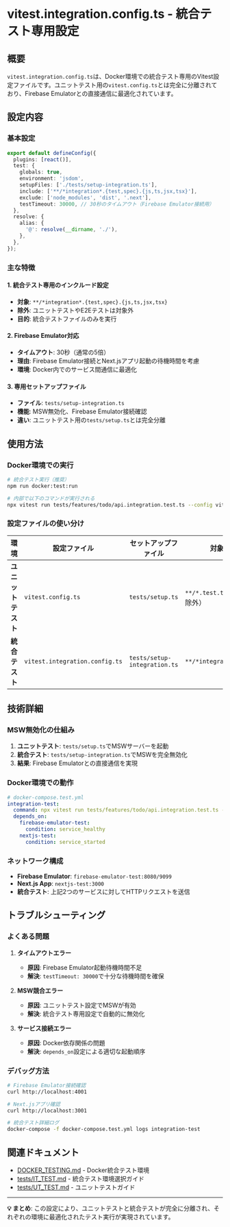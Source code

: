 # vitest.integration.config.ts - 統合テスト専用設定

## 概要

`vitest.integration.config.ts`は、Docker環境での統合テスト専用のVitest設定ファイルです。ユニットテスト用の`vitest.config.ts`とは完全に分離されており、Firebase Emulatorとの直接通信に最適化されています。

## 設定内容

### 基本設定

```typescript
export default defineConfig({
  plugins: [react()],
  test: {
    globals: true,
    environment: 'jsdom',
    setupFiles: ['./tests/setup-integration.ts'],
    include: ['**/*integration*.{test,spec}.{js,ts,jsx,tsx}'],
    exclude: ['node_modules', 'dist', '.next'],
    testTimeout: 30000, // 30秒のタイムアウト（Firebase Emulator接続用）
  },
  resolve: {
    alias: {
      '@': resolve(__dirname, './'),
    },
  },
});
```

### 主な特徴

#### 1. 統合テスト専用のインクルード設定
- **対象**: `**/*integration*.{test,spec}.{js,ts,jsx,tsx}`
- **除外**: ユニットテストやE2Eテストは対象外
- **目的**: 統合テストファイルのみを実行

#### 2. Firebase Emulator対応
- **タイムアウト**: 30秒（通常の5倍）
- **理由**: Firebase Emulator接続とNext.jsアプリ起動の待機時間を考慮
- **環境**: Docker内でのサービス間通信に最適化

#### 3. 専用セットアップファイル
- **ファイル**: `tests/setup-integration.ts`
- **機能**: MSW無効化、Firebase Emulator接続確認
- **違い**: ユニットテスト用の`tests/setup.ts`とは完全分離

## 使用方法

### Docker環境での実行

```bash
# 統合テスト実行（推奨）
npm run docker:test:run

# 内部で以下のコマンドが実行される
npx vitest run tests/features/todo/api.integration.test.ts --config vitest.integration.config.ts
```

### 設定ファイルの使い分け

| 環境 | 設定ファイル | セットアップファイル | 対象テスト |
|------|-------------|-------------------|-----------|
| **ユニットテスト** | `vitest.config.ts` | `tests/setup.ts` | `**/*.test.ts`（統合・E2E除外） |
| **統合テスト** | `vitest.integration.config.ts` | `tests/setup-integration.ts` | `**/*integration*.test.ts` |

## 技術詳細

### MSW無効化の仕組み

1. **ユニットテスト**: `tests/setup.ts`でMSWサーバーを起動
2. **統合テスト**: `tests/setup-integration.ts`でMSWを完全無効化
3. **結果**: Firebase Emulatorとの直接通信を実現

### Docker環境での動作

```yaml
# docker-compose.test.yml
integration-test:
  command: npx vitest run tests/features/todo/api.integration.test.ts --config vitest.integration.config.ts
  depends_on:
    firebase-emulator-test:
      condition: service_healthy
    nextjs-test:
      condition: service_started
```

### ネットワーク構成

- **Firebase Emulator**: `firebase-emulator-test:8080/9099`
- **Next.js App**: `nextjs-test:3000`
- **統合テスト**: 上記2つのサービスに対してHTTPリクエストを送信

## トラブルシューティング

### よくある問題

1. **タイムアウトエラー**
   - **原因**: Firebase Emulator起動待機時間不足
   - **解決**: `testTimeout: 30000`で十分な待機時間を確保

2. **MSW競合エラー**
   - **原因**: ユニットテスト設定でMSWが有効
   - **解決**: 統合テスト専用設定で自動的に無効化

3. **サービス接続エラー**
   - **原因**: Docker依存関係の問題
   - **解決**: `depends_on`設定による適切な起動順序

### デバッグ方法

```bash
# Firebase Emulator接続確認
curl http://localhost:4001

# Next.jsアプリ確認
curl http://localhost:3001

# 統合テスト詳細ログ
docker-compose -f docker-compose.test.yml logs integration-test
```

## 関連ドキュメント

- [DOCKER_TESTING.md](DOCKER_TESTING.md) - Docker統合テスト環境
- [tests/IT_TEST.md](tests/IT_TEST.md) - 統合テスト環境選択ガイド
- [tests/UT_TEST.md](tests/UT_TEST.md) - ユニットテストガイド

---

**💡 まとめ**: この設定により、ユニットテストと統合テストが完全に分離され、それぞれの環境に最適化されたテスト実行が実現されています。